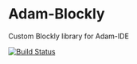 # Adam-Blockly
Custom Blockly library for Adam-IDE

[![Build Status](https://dev.azure.com/vertigra-main-projects/Adam/_apis/build/status/%5BGitHub%5D%20Adam-Blockly?branchName=main)](https://dev.azure.com/vertigra-main-projects/Adam/_build/latest?definitionId=18&branchName=main)
